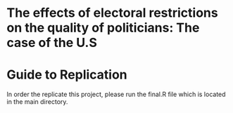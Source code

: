 # The effects of electoral restrictions on the quality of politicians: The case of the U.S

# Guide to Replication
In order the replicate this project, please run the final.R file which is located in the main directory.
